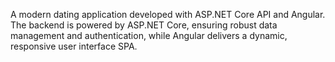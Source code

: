 A modern dating application developed with ASP.NET Core API and Angular. The backend is powered by ASP.NET Core, ensuring robust data management and authentication, while Angular delivers a dynamic, responsive user interface SPA.
